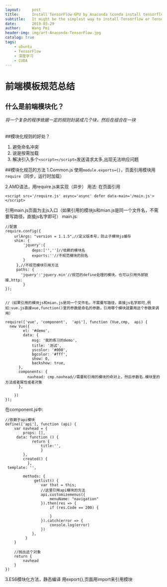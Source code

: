 ```yaml
---
layout:     post
title:      Install TensorFlow-GPU by Anaconda (conda install tensorflow-gpu)
subtitle:   It might be the simplest way to install Tensorflow or Tensorflow-GPU by conda install in the conda environment
date:       2019-03-29
author:     Wang Pei
header-img: img/art-Anaconda-TensorFlow.jpg
catalog: true
tags:
    - ubuntu
    - TensorFlow
    - 深度学习
    - CUDA
---
```


# 前端模板规范总结
## 什么是前端模块化？
###### 将一个复杂的程序依据一定的规则封装成几个块，然后在组合在一块

##模块化规则的好处？
1. 避免命名冲突
2. 说是按需加载
3. 解决引入多个`<script></script>`发送请求太多,出现无法响应问题

##模块化规范的方法
1.Common.js 
使用`module.exports={}`，页面引用模块用`require`（同步，运行时加载）

2.AMD语法，用require.js来实现（异步）
用法:
在页面引用
```
<script src='/require.js' async='async' defer data-main='/main.js'>
</script>
```
引用main.js页面为主js入口（如果引用的模块js和mian.js是同一个文件名，不需要写路径，直接js名字即可）
main.js:
```
//配置
require.config({
    urlArgs: "version = 1.1.5",//定义版本号，防止子模块js缓存
    shim: {
        'jquery':{
            deps:['','']//依赖的模块名
            exports:''//不规范模块的别名
        }
     },//不规范模块引用方法
     paths: {
       'jquery':'jquery.min'//规范的define处理的模块，也可以引用外部链接,http:
        }
});


//（如果引用的模块js和mian.js是同一个文件名，不需要写路径，直接js名字即可,例如:vue.js直接vue,function()里的参数是命名的参数，引用哪个模块就要用这个参数来调用）

require(['vue', 'component',  'api'], function (Vue,cmp,  api) {
  new Vue({
        el: '#demo',
        data: {
            msg: '我的练习的demo',
            title: '测试',
            yscolor: '#000',
            bgcolor: '#fff',
            show: 0,
            backshow: true,
      },
      components: {
          navhead: cmp.navhead//需要和引用的模块的命对上，然后参数名.模块里的方法或者属性或者对象
      },

    })
});

```
在component.js中:
```
//依赖于api模块
define(['api'], function (api) {
    var navhead = {
        props: [],
     data: function () {
            return {
                title:'',
                }
        },
        created() {
          },
 template: '',

        methods: {
             getlist() {
                var that = this;
                //这里引用api模块的方法
                api.customizemenus({
                    menuName: "navigation"
                }).then(res => {
                    if (res.Code == 200) {
                       
                    }
                }).catch(error => {
                    console.log(error)
                })
            },
         }
    }
    
    //抛出这个对象
    return {
        navhead
    }
}) 

```
3.ES6模块化方法，静态编译
用export{},页面用import来引用模块




